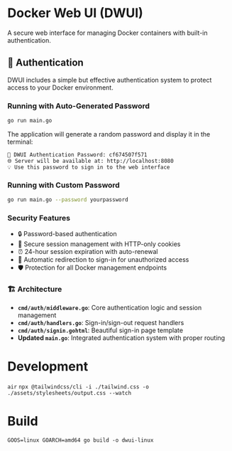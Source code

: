 # Docker Web UI (DWUI)

A secure web interface for managing Docker containers with built-in authentication.

## 🔐 Authentication

DWUI includes a simple but effective authentication system to protect access to your Docker environment.

### Running with Auto-Generated Password

```bash
go run main.go
```

The application will generate a random password and display it in the terminal:

```
🔐 DWUI Authentication Password: cf674507f571
🌐 Server will be available at: http://localhost:8080
💡 Use this password to sign in to the web interface
```

### Running with Custom Password

```bash
go run main.go --password yourpassword
```

### Security Features

- 🔒 Password-based authentication
- 🍪 Secure session management with HTTP-only cookies
- ⏰ 24-hour session expiration with auto-renewal
- 🚫 Automatic redirection to sign-in for unauthorized access
- 🛡️ Protection for all Docker management endpoints

### 🏗️ **Architecture**

- **`cmd/auth/middleware.go`**: Core authentication logic and session management
- **`cmd/auth/handlers.go`**: Sign-in/sign-out request handlers
- **`cmd/auth/signin.gohtml`**: Beautiful sign-in page template
- **Updated `main.go`**: Integrated authentication system with proper routing

# Development

`air`
`npx @tailwindcss/cli -i ./tailwind.css -o ./assets/stylesheets/output.css --watch`

# Build

`GOOS=linux GOARCH=amd64 go build -o dwui-linux`

